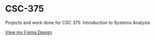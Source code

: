 # CSC-375
Projects and work done for CSC 375: Introduction to Systems Analysis

[View my Figma Design](https://www.figma.com/file/vKcNTRCfKtqUn7YkvHJ0Io/375-UI)

